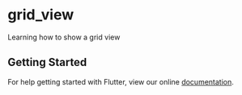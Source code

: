 # grid_view

Learning how to show a grid view

## Getting Started

For help getting started with Flutter, view our online
[documentation](https://flutter.io/).
